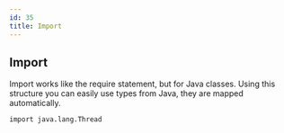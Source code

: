 ```yaml
---
id: 35
title: Import
---
```


## Import
Import works like the require statement, but for Java classes. 
Using this structure you can easily use types from Java, they are mapped automatically.

```panda
import java.lang.Thread
```
